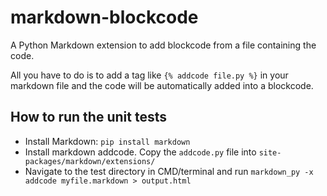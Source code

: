 # markdown-blockcode

A Python Markdown extension to add blockcode from a file containing the code.

All you have to do is to add a tag like `{% addcode file.py %}` in your markdown file and the code will be automatically added into a blockcode.



## How to run the unit tests

* Install Markdown: `pip install markdown`
* Install markdown addcode. Copy the `addcode.py` file into `site-packages/markdown/extensions/`
* Navigate to the test directory in CMD/terminal and run `markdown_py -x addcode myfile.markdown > output.html`

